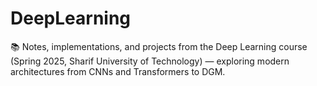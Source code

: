 # DeepLearning
📚 Notes, implementations, and projects from the Deep Learning course (Spring 2025, Sharif University of Technology) — exploring modern architectures from CNNs and Transformers to DGM.
